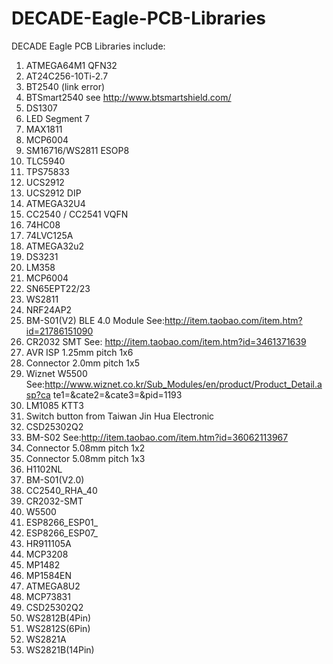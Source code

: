 DECADE-Eagle-PCB-Libraries
==========================

DECADE Eagle PCB Libraries include:

1. ATMEGA64M1 QFN32
2. AT24C256-10Ti-2.7
3. BT2540 (link error)
4. BTSmart2540 see http://www.btsmartshield.com/
5. DS1307
6. LED Segment 7
7. MAX1811
8. MCP6004
9. SM16716/WS2811 ESOP8
10. TLC5940
11. TPS75833
12. UCS2912
13. UCS2912 DIP
14. ATMEGA32U4
15. CC2540 / CC2541 VQFN
16. 74HC08
17. 74LVC125A
18. ATMEGA32u2
19. DS3231
20. LM358
21. MCP6004
22. SN65EPT22/23
23. WS2811
24. NRF24AP2
25. BM-S01(V2) BLE 4.0 Module See:http://item.taobao.com/item.htm?id=21786151090
26. CR2032 SMT See: http://item.taobao.com/item.htm?id=3461371639
27. AVR ISP 1.25mm pitch 1x6
28. Connector 2.0mm pitch 1x5
29. Wiznet W5500
See:http://www.wiznet.co.kr/Sub_Modules/en/product/Product_Detail.asp?ca
te1=&cate2=&cate3=&pid=1193
30. LM1085 KTT3
31. Switch button from Taiwan Jin Hua Electronic
32. CSD25302Q2
33. BM-S02 See:http://item.taobao.com/item.htm?id=36062113967
34. Connector 5.08mm pitch 1x2
35. Connector 5.08mm pitch 1x3
36. H1102NL
37. BM-S01(V2.0)
38. CC2540_RHA_40
39.	CR2032-SMT
40. W5500
41. ESP8266_ESP01_
42. ESP8266_ESP07_
43. HR911105A
44. MCP3208
45. MP1482
46. MP1584EN
47. ATMEGA8U2
48. MCP73831
49. CSD25302Q2
50. WS2812B(4Pin)
51. WS2812S(6Pin)
52. WS2821A
53. WS2821B(14Pin)

